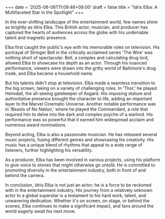 +++
date = '2025-06-06T11:09:46+08:00'
draft = false
title = "Idris Elba: A Multifaceted Star in the Spotlight"
+++

In the ever-shifting landscape of the entertainment world, few names shine as brightly as Idris Elba. This British actor, musician, and producer has captured the hearts of audiences across the globe with his undeniable talent and magnetic presence.

Elba first caught the public's eye with his memorable roles on television. His portrayal of Stringer Bell in the critically acclaimed series 'The Wire' was nothing short of spectacular. Bell, a complex and calculating drug lord, allowed Elba to showcase his depth as an actor. Through his nuanced performance, viewers were drawn into the gritty world of Baltimore's drug trade, and Elba became a household name.

But his talents didn't stop at television. Elba made a seamless transition to the big screen, taking on a variety of challenging roles. In 'Thor,' he played Heimdall, the all-seeing gatekeeper of Asgard. His imposing stature and authoritative presence brought the character to life, adding an important layer to the Marvel Cinematic Universe. Another notable performance was in 'Beasts of No Nation,' where he played the Commandant, a role that required him to delve into the dark and complex psyche of a warlord. His performance was so powerful that it earned him widespread acclaim and numerous award nominations.

Beyond acting, Elba is also a passionate musician. He has released several music projects, fusing different genres and showcasing his creativity. His music has a unique blend of rhythms that appeal to a wide range of listeners, further highlighting his versatility.

As a producer, Elba has been involved in various projects, using his platform to give voice to stories that might otherwise go untold. He is committed to promoting diversity in the entertainment industry, both in front of and behind the camera.

In conclusion, Idris Elba is not just an actor; he is a force to be reckoned with in the entertainment industry. His journey from a relatively unknown actor to a global superstar is a testament to his hard work, talent, and unwavering dedication. Whether it's on screen, on stage, or behind the scenes, Elba continues to make a significant impact, and fans around the world eagerly await his next move.